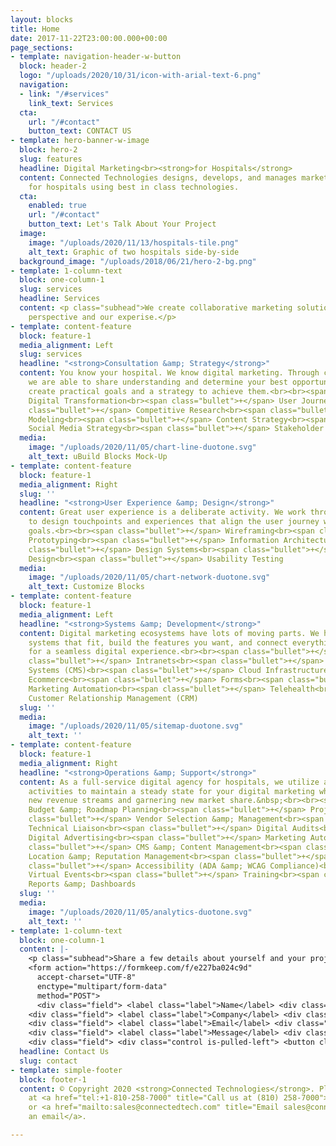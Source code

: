 ```yaml
---
layout: blocks
title: Home
date: 2017-11-22T23:00:00.000+00:00
page_sections:
- template: navigation-header-w-button
  block: header-2
  logo: "/uploads/2020/10/31/icon-with-arial-text-6.png"
  navigation:
  - link: "/#services"
    link_text: Services
  cta:
    url: "/#contact"
    button_text: CONTACT US
- template: hero-banner-w-image
  block: hero-2
  slug: features
  headline: Digital Marketing<br><strong>for Hospitals</strong>
  content: Connected Technologies designs, develops, and manages marketing solutions
    for hospitals using best in class technologies.
  cta:
    enabled: true
    url: "/#contact"
    button_text: Let's Talk About Your Project
  image:
    image: "/uploads/2020/11/13/hospitals-tile.png"
    alt_text: Graphic of two hospitals side-by-side
  background_image: "/uploads/2018/06/21/hero-2-bg.png"
- template: 1-column-text
  block: one-column-1
  slug: services
  headline: Services
  content: <p class="subhead">We create collaborative marketing solutions using your
    perspective and our experise.</p>
- template: content-feature
  block: feature-1
  media_alignment: Left
  slug: services
  headline: "<strong>Consultation &amp; Strategy</strong>"
  content: You know your hospital. We know digital marketing. Through collaboration
    we are able to share understanding and determine your best opportunities, then
    create practical goals and a strategy to achieve them.<br><br><span class="bullet">+</span>
    Digital Transformation<br><span class="bullet">+</span> User Journey Mapping<br><span
    class="bullet">+</span> Competitive Research<br><span class="bullet">+</span>
    Modeling<br><span class="bullet">+</span> Content Strategy<br><span class="bullet">+</span>
    Social Media Strategy<br><span class="bullet">+</span> Stakeholder Alignment
  media:
    image: "/uploads/2020/11/05/chart-line-duotone.svg"
    alt_text: uBuild Blocks Mock-Up
- template: content-feature
  block: feature-1
  media_alignment: Right
  slug: ''
  headline: "<strong>User Experience &amp; Design</strong>"
  content: Great user experience is a deliberate activity. We work through the strategy
    to design touchpoints and experiences that align the user journey with your organizational
    goals.<br><br><span class="bullet">+</span> Wireframing<br><span class="bullet">+</span>
    Prototyping<br><span class="bullet">+</span> Information Architecture<br><span
    class="bullet">+</span> Design Systems<br><span class="bullet">+</span> Service
    Design<br><span class="bullet">+</span> Usability Testing
  media:
    image: "/uploads/2020/11/05/chart-network-duotone.svg"
    alt_text: Customize Blocks
- template: content-feature
  block: feature-1
  media_alignment: Left
  headline: "<strong>Systems &amp; Development</strong>"
  content: Digital marketing ecosystems have lots of moving parts. We help you select
    systems that fit, build the features you want, and connect everything together
    for a seamless digital experience.<br><br><span class="bullet">+</span> Websites<br><span
    class="bullet">+</span> Intranets<br><span class="bullet">+</span> Content Management
    Systems (CMS)<br><span class="bullet">+</span> Cloud Infrastructure<br><span class="bullet">+</span>
    Ecommerce<br><span class="bullet">+</span> Forms<br><span class="bullet">+</span>
    Marketing Automation<br><span class="bullet">+</span> Telehealth<br><span class="bullet">+</span>
    Customer Relationship Management (CRM)
  slug: ''
  media:
    image: "/uploads/2020/11/05/sitemap-duotone.svg"
    alt_text: ''
- template: content-feature
  block: feature-1
  media_alignment: Right
  headline: "<strong>Operations &amp; Support</strong>"
  content: As a full-service digital agency for hospitals, we utilize a variety of
    activities to maintain a steady state for your digital marketing while driving
    new revenue streams and garnering new market share.&nbsp;<br><br><span class="bullet">+</span>
    Budget &amp; Roadmap Planning<br><span class="bullet">+</span> Project Management<br><span
    class="bullet">+</span> Vendor Selection &amp; Management<br><span class="bullet">+</span>
    Technical Liaison<br><span class="bullet">+</span> Digital Audits<br><span class="bullet">+</span>
    Digital Advertising<br><span class="bullet">+</span> Marketing Automation<br><span
    class="bullet">+</span> CMS &amp; Content Management<br><span class="bullet">+</span>
    Location &amp; Reputation Management<br><span class="bullet">+</span> SEO<br><span
    class="bullet">+</span> Accessibility (ADA &amp; WCAG Compliance)<br><span class="bullet">+</span>
    Virtual Events<br><span class="bullet">+</span> Training<br><span class="bullet">+</span>
    Reports &amp; Dashboards
  slug: ''
  media:
    image: "/uploads/2020/11/05/analytics-duotone.svg"
    alt_text: ''
- template: 1-column-text
  block: one-column-1
  content: |-
    <p class="subhead">Share a few details about yourself and your project, and we’ll follow up within one business day. Or email us at <a href="mailto:sales@connectedtech.com">sales@connectedtech.com</a>.</p>
    <form action="https://formkeep.com/f/e227ba024c9d"
      accept-charset="UTF-8"
      enctype="multipart/form-data"
      method="POST">
      <div class="field"> <label class="label">Name</label> <div class="control"> <input class="input" type="text" placeholder="Your Name" name="name"> </div> </div>
    <div class="field"> <label class="label">Company</label> <div class="control"> <input class="input" type="text" placeholder="Company Name" name="company"> </div> </div>
    <div class="field"> <label class="label">Email</label> <div class="control"> <input class="input" type="email" placeholder="Your Email" name="email"> </div> </div>
    <div class="field"> <label class="label">Message</label> <div class="control"> <textarea class="textarea" placeholder="Message" name="message"></textarea> </div> </div>
    <div class="field"> <div class="control is-pulled-left"> <button class="button is-link">Submit</button> </div></form>
  headline: Contact Us
  slug: contact
- template: simple-footer
  block: footer-1
  content: © Copyright 2020 <strong>Connected Technologies</strong>. Please call us
    at <a href="tel:+1-810-258-7000" title="Call us at (810) 258-7000">(810) 258-7000</a>
    or <a href="mailto:sales@connectedtech.com" title="Email sales@connectedtech.com">send
    an email</a>.

---
```

